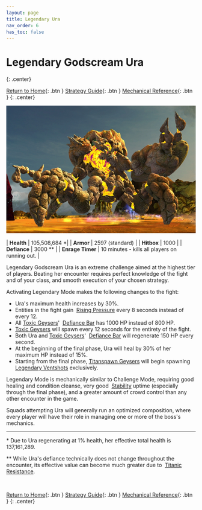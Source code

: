 ```yaml
---
layout: page
title: Legendary Ura
nav_order: 6
has_toc: false
---
```


# Legendary Godscream Ura
{: .center}

[Return to Home](../index.html){: .btn } [Strategy Guide](./strategy.html){: .btn } [Mechanical Reference](./mechanics.html){: .btn }
{: .center}

<img src="../images/ura.webp" />

| **Health** | 105,508,684 *|
| **Armor** |  2597 (standard) |
| **Hitbox** | 1000 |
| **Defiance** | 3000 ** |
| **Enrage Timer** | 10 minutes - kills all players on running out. |

Legendary Godscream Ura is an extreme challenge aimed at the highest tier of players. Beating her encounter requires perfect knowledge of the fight and of your class, and smooth execution of your chosen strategy.

Activating Legendary Mode makes the following changes to the fight:
- Ura's maximum health increases by 30%.
- Entities in the fight gain <img class='inline risingpressure'> [Rising Pressure](../ura/mechanics.html#-rising-pressure) every 8 seconds instead of every 12.
- All [Toxic Geysers]' <img class='inline defiance'> [Defiance Bar] has 1000 HP instead of 800 HP.
- [Toxic Geysers] will spawn every 12 seconds for the entirety of the fight.
- Both Ura and [Toxic Geysers]' <img class='inline defiance'> [Defiance Bar] will regenerate 150 HP every second.
- At the beginning of the final phase, Ura will heal by 30% of her maximum HP instead of 15%.
- Starting from the final phase, [Titanspawn Geysers] will begin spawning [Legendary Ventshots] exclusively.

Legendary Mode is mechanically similar to Challenge Mode, requiring good healing and condition cleanse, very good <img class="inline stability"> [Stability](https://wiki.guildwars2.com/wiki/Stability) uptime (especially through the final phase), and a greater amount of crowd control than any other encounter in the game.

Squads attempting Ura will generally run an optimized composition, where every player will have their role in managing one or more of the boss's mechanics.

---

\* Due to Ura regenerating at 1% health, her effective total health is 137,161,289.

** While Ura's defiance technically does not change throughout the encounter, its effective value can become much greater due to <img class="inline titanicresistance"> [Titanic Resistance](mechanics.html#-titanic-resistance).

<img class=divider>

[Return to Home](../index.html){: .btn } [Strategy Guide](./strategy.html){: .btn } [Mechanical Reference](./mechanics.html){: .btn }
{: .center}

[Toxic Geysers]: ../ura/mechanics.html#toxic-geysers
[Titanspawn Geysers]: ../ura/mechanics.html#titanspawn-geysers
[Legendary Ventshots]: ../ura/mechanics.html#legendary-ventshot

[Defiance Bar]: https://wiki.guildwars2.com/wiki/Defiance_bar